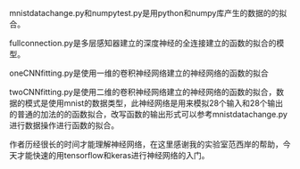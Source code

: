 mnistdatachange.py和numpytest.py是用python和numpy库产生的数据的的拟合。

fullconnection.py是多层感知器建立的深度神经的全连接建立的函数的拟合的模型。

oneCNNfitting.py是使用一维的卷积神经网络建立的神经网络的函数的拟合

twoCNNfitting.py是使用二维的卷积神经网络建立的神经网络的函数的拟合，数据的模式是使用mnist的数据类型，此神经网络是用来模拟28个输入和28个输出的普通的加法的的函数拟合，改写函数的输出形式可以参考mnistdatachange.py进行数据操作进行函数的拟合。

作者历经很长的时间才能理解神经网络，在这里感谢我的实验室范西岸的帮助，今天才能快速的用tensorflow和keras进行神经网络的入门。
